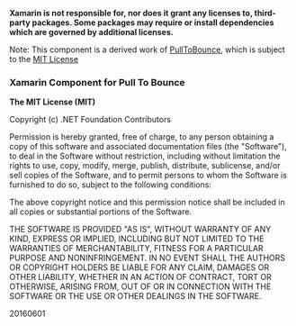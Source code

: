 **Xamarin is not responsible for, nor does it grant any licenses to, third-party packages. Some packages may require or install dependencies which are governed by additional licenses.**

Note: This component is a derived work of [PullToBounce](https://github.com/entotsu/PullToBounce), which is subject to the [MIT License](https://github.com/entotsu/PullToBounce/blob/master/LICENSE)

### Xamarin Component for Pull To Bounce

**The MIT License (MIT)**

Copyright (c) .NET Foundation Contributors

Permission is hereby granted, free of charge, to any person obtaining a copy of this software and associated documentation files (the "Software"), to deal in the Software without restriction, including without limitation the rights to use, copy, modify, merge, publish, distribute, sublicense, and/or sell copies of the Software, and to permit persons to whom the Software is furnished to do so, subject to the following conditions:

The above copyright notice and this permission notice shall be included in all copies or substantial portions of the Software.

THE SOFTWARE IS PROVIDED "AS IS", WITHOUT WARRANTY OF ANY KIND, EXPRESS OR IMPLIED, INCLUDING BUT NOT LIMITED TO THE WARRANTIES OF MERCHANTABILITY, FITNESS FOR A PARTICULAR PURPOSE AND NONINFRINGEMENT. IN NO EVENT SHALL THE AUTHORS OR COPYRIGHT HOLDERS BE LIABLE FOR ANY CLAIM, DAMAGES OR OTHER LIABILITY, WHETHER IN AN ACTION OF CONTRACT, TORT OR OTHERWISE, ARISING FROM, OUT OF OR IN CONNECTION WITH THE SOFTWARE OR THE USE OR OTHER DEALINGS IN THE SOFTWARE.

20160601

